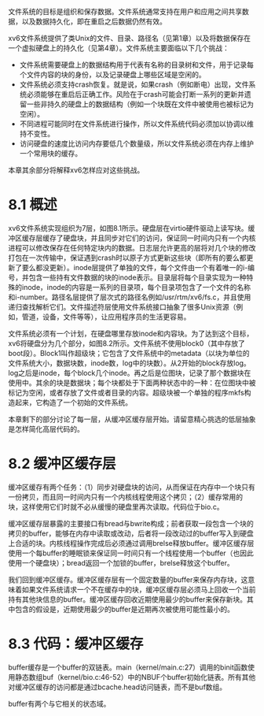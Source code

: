 文件系统的目标是组织和保存数据。文件系统通常支持在用户和应用之间共享数据，以及数据持久化，即在重启之后数据仍然有效。

xv6文件系统提供了类Unix的文件、目录、路径名（见第1章）以及将数据保存在一个虚拟硬盘上的持久化（见第4章）。文件系统主要面临以下几个挑战：

- 文件系统需要硬盘上的数据结构用于代表有名称的目录树和文件，用于记录每个文件内容的块的身份，以及记录硬盘上哪些区域是空闲的。
- 文件系统必须支持crash恢复。就是说，如果crash（例如断电）出现，文件系统必须能够在重启后正确工作。风险在于crash可能会打断一系列的更新并遗留一些非持久的硬盘上的数据结构（例如一个块既在文件中被使用也被标记为空闲）。
- 不同进程可能同时在文件系统进行操作，所以文件系统代码必须加以协调以维持不变性。
- 访问硬盘的速度比访问内存要低几个数量级，所以文件系统必须在内存上维护一个常用块的缓存。

本章其余部分将解释xv6怎样应对这些挑战。

# 8.1 概述

xv6文件系统实现组织为7层，如图8.1所示。硬盘层在virtio硬件驱动上读写块。缓冲区缓存层缓存了硬盘块，并且同步对它们的访问，保证同一时间内只有一个内核进程可以修改保存在任何特定块内的数据。日志层允许更高的层将对几个块的修改打包在一次传输中，保证遇到crash时以原子方式更新这些块（即所有的要么都更新了要么都没更新）。inode层提供了单独的文件，每个文件由一个有着唯一的i-编号，并包含一些持有文件数据的块的inode表示。目录层将每个目录实现为一种特殊的inode，inode的内容是一系列的目录项，每个目录项包含了一个文件的名称和i-number。路径名层提供了层次式的路径名例如/usr/rtm/xv6/fs.c，并且使用递归查找解析它们。文件描述符层使用文件系统接口抽象了很多Unix资源（例如，管道，设备，文件等等），让应用程序员的生活更容易。

文件系统必须有一个计划，在硬盘哪里存放inode和内容块。为了达到这个目标，xv6将硬盘分为几个部分，如图8.2所示。文件系统不使用block0（其中存放了boot段）。Block1叫作超级块；它包含了文件系统中的metadata（以块为单位的文件系统大小，数据块数，inode数，log中的块数）。从2开始的block存放log。log之后是inode，每个block几个inode。再之后是位图块，记录了那个数据块在使用中。其余的块是数据块；每个块都处于下面两种状态中的一种：在位图块中被标记为空闲，或者存放了文件或者目录的内容。超级块被一个单独的程序mkfs构造起来，它构造了一个初始的文件系统。

本章剩下的部分讨论了每一层，从缓冲区缓存层开始。请留意精心挑选的低层抽象是怎样简化高层代码的。

# 8.2 缓冲区缓存层

缓冲区缓存有两个任务：（1）同步对硬盘块的访问，从而保证在内存中一个块只有一份拷贝，而且同一时间内只有一个内核线程使用这个拷贝；（2）缓存常用的块，这样使用它们时就不必从缓慢的硬盘里再次读取。代码位于bio.c。

缓冲区缓存层暴露的主要接口有bread与bwrite构成；前者获取一段包含一个块的拷贝的buffer，能够在内存中读取或改动，后者将一段改动过的buffer写入到硬盘上合适的块。内核线程操作完成后必须通过调用brelse释放buffer。缓冲区缓存层使用一个每buffer的睡眠锁来保证同一时间只有一个线程使用一个buffer（也因此使用一个硬盘块）；bread返回一个加锁的buffer，brelse释放这个buffer。

我们回到缓冲区缓存。缓冲区缓存层有一个固定数量的buffer来保存内存块，这意味着如果文件系统请求一个不在缓存中的块，缓冲区缓存层必须马上回收一个当前持有其他块信息的buffer。缓冲区缓存回收近期使用最少的buffer来保存新块。其中包含的假设是，近期使用最少的buffer是近期再次被使用可能性最小的。

# 8.3 代码：缓冲区缓存

buffer缓存是一个buffer的双链表。main（kernel/main.c:27）调用的binit函数使用静态数组buf（kernel/bio.c:46-52）中的NBUF个buffer初始化链表。所有其他对缓冲区缓存的访问都是通过bcache.head访问链表，而不是buf数组。

buffer有两个与它相关的状态域。
